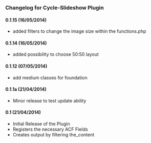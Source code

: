 ### Changelog for Cycle-Slideshow Plugin

#### 0.1.15 (16/05/2014)

* added filters to change the image size within the functions.php

#### 0.1.14 (16/05/2014)
* added possibility to choose 50:50 layout

#### 0.1.12 (07/05/2014)
* add medium classes for foundation

#### 0.1.1a (21/04/2014)
* Minor release to test update ability

#### 0.1 (21/04/2014)

* Initial Release of the Plugin
* Registers the necessary ACF Fields
* Creates output by filtering the_content